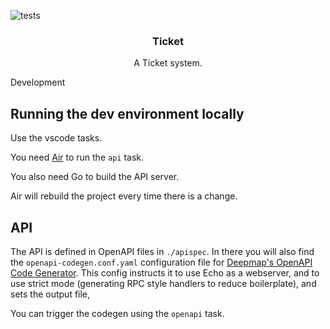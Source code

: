 ![tests](https://github.com/nil-nil/ticket/actions/workflows/go-test.yml/badge.svg)

<div align="center">
  <h3 align="center">Ticket</h3>
  <p align="center">
    A Ticket system.
  </p>
</div

# Development

## Running the dev environment locally

Use the vscode tasks.

You need [Air](https://github.com/cosmtrek/air) to run the `api` task.

You also need Go to build the API server.

Air will rebuild the project every time there is a change.

## API

The API is defined in OpenAPI files in `./apispec`. In there you will also find the `openapi-codegen.conf.yaml` configuration file for [Deepmap's OpenAPI Code Generator](https://github.com/deepmap/oapi-codegen). This config instructs it to use Echo as a webserver, and to use strict mode (generating RPC style handlers to reduce boilerplate), and sets the output file,

You can trigger the codegen using the `openapi` task.
